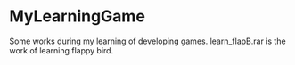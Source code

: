 # MyLearningGame
Some works during my learning of developing games.
learn_flapB.rar is the work of learning flappy bird.  
